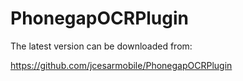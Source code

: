 PhonegapOCRPlugin
=================
The latest version can be downloaded from:

https://github.com/jcesarmobile/PhonegapOCRPlugin